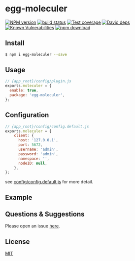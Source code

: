 # egg-moleculer

[![NPM version][npm-image]][npm-url]
[![build status][travis-image]][travis-url]
[![Test coverage][codecov-image]][codecov-url]
[![David deps][david-image]][david-url]
[![Known Vulnerabilities][snyk-image]][snyk-url]
[![npm download][download-image]][download-url]

[npm-image]: https://img.shields.io/npm/v/egg-moleculer.svg?style=flat-square
[npm-url]: https://npmjs.org/package/egg-moleculer
[travis-image]: https://img.shields.io/travis/eggjs/egg-moleculer.svg?style=flat-square
[travis-url]: https://travis-ci.org/eggjs/egg-moleculer
[codecov-image]: https://img.shields.io/codecov/c/github/eggjs/egg-moleculer.svg?style=flat-square
[codecov-url]: https://codecov.io/github/eggjs/egg-moleculer?branch=master
[david-image]: https://img.shields.io/david/eggjs/egg-moleculer.svg?style=flat-square
[david-url]: https://david-dm.org/eggjs/egg-moleculer
[snyk-image]: https://snyk.io/test/npm/egg-moleculer/badge.svg?style=flat-square
[snyk-url]: https://snyk.io/test/npm/egg-moleculer
[download-image]: https://img.shields.io/npm/dm/egg-moleculer.svg?style=flat-square
[download-url]: https://npmjs.org/package/egg-moleculer

<!--
Description here.
-->

## Install

```bash
$ npm i egg-moleculer --save
```

## Usage

```js
// {app_root}/config/plugin.js
exports.moleculer = {
  enable: true,
  package: 'egg-moleculer',
};
```

## Configuration

```js
// {app_root}/config/config.default.js
exports.moleculer = {
    client: {
      host: '127.0.0.1',
      port: 5672,
      username: 'admin',
      password: 'admin',
      namespace: '',
      nodeID: null,
    },
};
```

see [config/config.default.js](config/config.default.js) for more detail.

## Example

<!-- example here -->

## Questions & Suggestions

Please open an issue [here](https://github.com/eggjs/egg/issues).

## License

[MIT](LICENSE)
